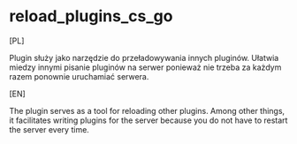 # reload_plugins_cs_go

[PL]

Plugin służy jako narzędzie do przeładowywania innych pluginów. Ułatwia miedzy innymi pisanie pluginów na serwer ponieważ nie trzeba za każdym razem ponownie uruchamiać serwera.


[EN]

The plugin serves as a tool for reloading other plugins. Among other things, it facilitates writing plugins for the server because you do not have to restart the server every time.
